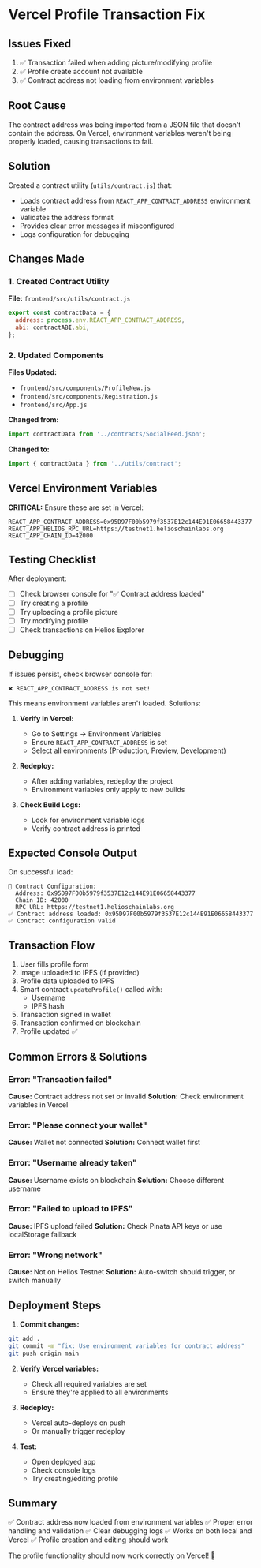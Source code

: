 # Vercel Profile Transaction Fix

## Issues Fixed

1. ✅ Transaction failed when adding picture/modifying profile
2. ✅ Profile create account not available
3. ✅ Contract address not loading from environment variables

## Root Cause

The contract address was being imported from a JSON file that doesn't contain the address. On Vercel, environment variables weren't being properly loaded, causing transactions to fail.

## Solution

Created a contract utility (`utils/contract.js`) that:
- Loads contract address from `REACT_APP_CONTRACT_ADDRESS` environment variable
- Validates the address format
- Provides clear error messages if misconfigured
- Logs configuration for debugging

## Changes Made

### 1. Created Contract Utility

**File:** `frontend/src/utils/contract.js`

```javascript
export const contractData = {
  address: process.env.REACT_APP_CONTRACT_ADDRESS,
  abi: contractABI.abi,
};
```

### 2. Updated Components

**Files Updated:**
- `frontend/src/components/ProfileNew.js`
- `frontend/src/components/Registration.js`
- `frontend/src/App.js`

**Changed from:**
```javascript
import contractData from '../contracts/SocialFeed.json';
```

**Changed to:**
```javascript
import { contractData } from '../utils/contract';
```

## Vercel Environment Variables

**CRITICAL:** Ensure these are set in Vercel:

```
REACT_APP_CONTRACT_ADDRESS=0x95D97F00b5979f3537E12c144E91E06658443377
REACT_APP_HELIOS_RPC_URL=https://testnet1.helioschainlabs.org
REACT_APP_CHAIN_ID=42000
```

## Testing Checklist

After deployment:

- [ ] Check browser console for "✅ Contract address loaded"
- [ ] Try creating a profile
- [ ] Try uploading a profile picture
- [ ] Try modifying profile
- [ ] Check transactions on Helios Explorer

## Debugging

If issues persist, check browser console for:

```
❌ REACT_APP_CONTRACT_ADDRESS is not set!
```

This means environment variables aren't loaded. Solutions:

1. **Verify in Vercel:**
   - Go to Settings → Environment Variables
   - Ensure `REACT_APP_CONTRACT_ADDRESS` is set
   - Select all environments (Production, Preview, Development)

2. **Redeploy:**
   - After adding variables, redeploy the project
   - Environment variables only apply to new builds

3. **Check Build Logs:**
   - Look for environment variable logs
   - Verify contract address is printed

## Expected Console Output

On successful load:
```
📝 Contract Configuration:
  Address: 0x95D97F00b5979f3537E12c144E91E06658443377
  Chain ID: 42000
  RPC URL: https://testnet1.helioschainlabs.org
✅ Contract address loaded: 0x95D97F00b5979f3537E12c144E91E06658443377
✅ Contract configuration valid
```

## Transaction Flow

1. User fills profile form
2. Image uploaded to IPFS (if provided)
3. Profile data uploaded to IPFS
4. Smart contract `updateProfile()` called with:
   - Username
   - IPFS hash
5. Transaction signed in wallet
6. Transaction confirmed on blockchain
7. Profile updated ✅

## Common Errors & Solutions

### Error: "Transaction failed"
**Cause:** Contract address not set or invalid
**Solution:** Check environment variables in Vercel

### Error: "Please connect your wallet"
**Cause:** Wallet not connected
**Solution:** Connect wallet first

### Error: "Username already taken"
**Cause:** Username exists on blockchain
**Solution:** Choose different username

### Error: "Failed to upload to IPFS"
**Cause:** IPFS upload failed
**Solution:** Check Pinata API keys or use localStorage fallback

### Error: "Wrong network"
**Cause:** Not on Helios Testnet
**Solution:** Auto-switch should trigger, or switch manually

## Deployment Steps

1. **Commit changes:**
```bash
git add .
git commit -m "fix: Use environment variables for contract address"
git push origin main
```

2. **Verify Vercel variables:**
   - Check all required variables are set
   - Ensure they're applied to all environments

3. **Redeploy:**
   - Vercel auto-deploys on push
   - Or manually trigger redeploy

4. **Test:**
   - Open deployed app
   - Check console logs
   - Try creating/editing profile

## Summary

✅ Contract address now loaded from environment variables
✅ Proper error handling and validation
✅ Clear debugging logs
✅ Works on both local and Vercel
✅ Profile creation and editing should work

The profile functionality should now work correctly on Vercel! 🎉
